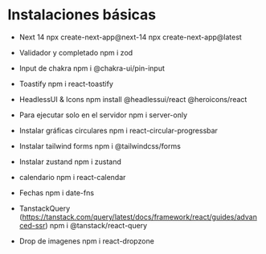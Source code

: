 # Instalaciones básicas

- Next 14
  npx create-next-app@next-14
  npx create-next-app@latest

- Validador y completado
  npm i zod

- Input de chakra
  npm i @chakra-ui/pin-input

- Toastify
  npm i react-toastify

- HeadlessUI & Icons
  npm install @headlessui/react @heroicons/react

- Para ejecutar solo en el servidor
  npm i server-only

- Instalar gráficas circulares
  npm i react-circular-progressbar

- Instalar tailwind forms
  npm i @tailwindcss/forms

- Instalar zustand
  npm i zustand

- calendario
  npm i react-calendar

- Fechas
  npm i date-fns

- TanstackQuery (https://tanstack.com/query/latest/docs/framework/react/guides/advanced-ssr)
  npm i @tanstack/react-query

- Drop de imagenes
  npm i react-dropzone
